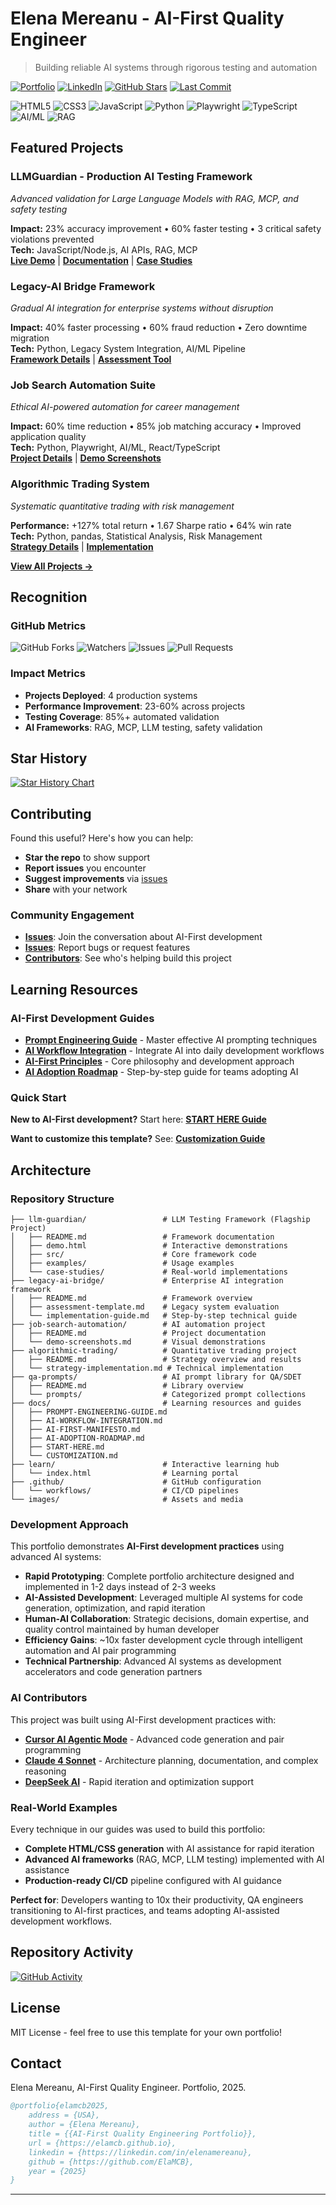# Elena Mereanu - AI-First Quality Engineer

> Building reliable AI systems through rigorous testing and automation

[![Portfolio](https://img.shields.io/badge/Portfolio-Live-green?style=for-the-badge&logo=github-pages)](https://elamcb.github.io)
[![LinkedIn](https://img.shields.io/badge/LinkedIn-Connect-blue?style=for-the-badge&logo=linkedin)](https://linkedin.com/in/elenamereanu)
[![GitHub Stars](https://img.shields.io/github/stars/ElaMCB/ElaMCB.github.io?style=for-the-badge&logo=github)](https://github.com/ElaMCB/ElaMCB.github.io/stargazers)
[![Last Commit](https://img.shields.io/github/last-commit/ElaMCB/ElaMCB.github.io?style=for-the-badge&logo=git)](https://github.com/ElaMCB/ElaMCB.github.io/commits/main)

![HTML5](https://img.shields.io/badge/HTML5-E34F26?style=flat-square&logo=html5&logoColor=white)
![CSS3](https://img.shields.io/badge/CSS3-1572B6?style=flat-square&logo=css3&logoColor=white)
![JavaScript](https://img.shields.io/badge/JavaScript-F7DF1E?style=flat-square&logo=javascript&logoColor=black)
![Python](https://img.shields.io/badge/Python-3776AB?style=flat-square&logo=python&logoColor=white)
![Playwright](https://img.shields.io/badge/Playwright-2EAD33?style=flat-square&logo=playwright&logoColor=white)
![TypeScript](https://img.shields.io/badge/TypeScript-007ACC?style=flat-square&logo=typescript&logoColor=white)
![AI/ML](https://img.shields.io/badge/AI/ML-FF6B6B?style=flat-square&logo=tensorflow&logoColor=white)
![RAG](https://img.shields.io/badge/RAG-4ECDC4?style=flat-square&logo=openai&logoColor=white)

## Featured Projects

### LLMGuardian - Production AI Testing Framework
*Advanced validation for Large Language Models with RAG, MCP, and safety testing*

**Impact:** 23% accuracy improvement • 60% faster testing • 3 critical safety violations prevented  
**Tech:** JavaScript/Node.js, AI APIs, RAG, MCP  
**[Live Demo](./llm-guardian/demo.html)** | **[Documentation](./llm-guardian/)** | **[Case Studies](./llm-guardian/case-studies/)**

### Legacy-AI Bridge Framework  
*Gradual AI integration for enterprise systems without disruption*

**Impact:** 40% faster processing • 60% fraud reduction • Zero downtime migration  
**Tech:** Python, Legacy System Integration, AI/ML Pipeline  
**[Framework Details](./legacy-ai-bridge/)** | **[Assessment Tool](./legacy-ai-bridge/assessment-template.md)**

### Job Search Automation Suite
*Ethical AI-powered automation for career management*

**Impact:** 60% time reduction • 85% job matching accuracy • Improved application quality  
**Tech:** Python, Playwright, AI/ML, React/TypeScript  
**[Project Details](./job-search-automation/)** | **[Demo Screenshots](./job-search-automation/demo-screenshots.md)**

### Algorithmic Trading System
*Systematic quantitative trading with risk management*

**Performance:** +127% total return • 1.67 Sharpe ratio • 64% win rate  
**Tech:** Python, pandas, Statistical Analysis, Risk Management  
**[Strategy Details](./algorithmic-trading/)** | **[Implementation](./algorithmic-trading/strategy-implementation.md)**

[**View All Projects →**](./PROJECTS.md)

## Recognition

### GitHub Metrics
![GitHub Forks](https://img.shields.io/github/forks/ElaMCB/ElaMCB.github.io?style=social)
![Watchers](https://img.shields.io/github/watchers/ElaMCB/ElaMCB.github.io?style=social)
![Issues](https://img.shields.io/github/issues/ElaMCB/ElaMCB.github.io)
![Pull Requests](https://img.shields.io/github/issues-pr/ElaMCB/ElaMCB.github.io)

### Impact Metrics
- **Projects Deployed**: 4 production systems
- **Performance Improvement**: 23-60% across projects  
- **Testing Coverage**: 85%+ automated validation
- **AI Frameworks**: RAG, MCP, LLM testing, safety validation

## Star History
[![Star History Chart](https://api.star-history.com/svg?repos=ElaMCB/ElaMCB.github.io&type=Date)](https://star-history.com/#ElaMCB/ElaMCB.github.io&Date)

## Contributing

Found this useful? Here's how you can help:
- **Star the repo** to show support
- **Report issues** you encounter  
- **Suggest improvements** via [issues](https://github.com/ElaMCB/ElaMCB.github.io/issues)
- **Share** with your network

### Community Engagement
- **[Issues](https://github.com/ElaMCB/ElaMCB.github.io/issues)**: Join the conversation about AI-First development
- **[Issues](https://github.com/ElaMCB/ElaMCB.github.io/issues)**: Report bugs or request features
- **[Contributors](https://github.com/ElaMCB/ElaMCB.github.io/graphs/contributors)**: See who's helping build this project

## Learning Resources

### AI-First Development Guides
- **[Prompt Engineering Guide](./docs/PROMPT-ENGINEERING-GUIDE.md)** - Master effective AI prompting techniques
- **[AI Workflow Integration](./docs/AI-WORKFLOW-INTEGRATION.md)** - Integrate AI into daily development workflows  
- **[AI-First Principles](./docs/AI-FIRST-PRINCIPLES.md)** - Core philosophy and development approach
- **[AI Adoption Roadmap](./docs/AI-ADOPTION-ROADMAP.md)** - Step-by-step guide for teams adopting AI

### Quick Start
**New to AI-First development?** Start here: **[START HERE Guide](./docs/START-HERE.md)**

**Want to customize this template?** See: **[Customization Guide](./docs/CUSTOMIZATION.md)**

## Architecture

### Repository Structure
```
├── llm-guardian/                 # LLM Testing Framework (Flagship Project)
│   ├── README.md                 # Framework documentation
│   ├── demo.html                 # Interactive demonstrations
│   ├── src/                      # Core framework code
│   ├── examples/                 # Usage examples
│   └── case-studies/             # Real-world implementations
├── legacy-ai-bridge/             # Enterprise AI integration framework
│   ├── README.md                 # Framework overview
│   ├── assessment-template.md    # Legacy system evaluation
│   └── implementation-guide.md   # Step-by-step technical guide
├── job-search-automation/        # AI automation project
│   ├── README.md                 # Project documentation
│   └── demo-screenshots.md       # Visual demonstrations
├── algorithmic-trading/          # Quantitative trading project
│   ├── README.md                 # Strategy overview and results
│   └── strategy-implementation.md # Technical implementation
├── qa-prompts/                   # AI prompt library for QA/SDET
│   ├── README.md                 # Library overview
│   └── prompts/                  # Categorized prompt collections
├── docs/                         # Learning resources and guides
│   ├── PROMPT-ENGINEERING-GUIDE.md
│   ├── AI-WORKFLOW-INTEGRATION.md
│   ├── AI-FIRST-MANIFESTO.md
│   ├── AI-ADOPTION-ROADMAP.md
│   ├── START-HERE.md
│   └── CUSTOMIZATION.md
├── learn/                        # Interactive learning hub
│   └── index.html                # Learning portal
├── .github/                      # GitHub configuration
│   └── workflows/                # CI/CD pipelines
└── images/                       # Assets and media
```

### Development Approach

This portfolio demonstrates **AI-First development practices** using advanced AI systems:

- **Rapid Prototyping**: Complete portfolio architecture designed and implemented in 1-2 days instead of 2-3 weeks
- **AI-Assisted Development**: Leveraged multiple AI systems for code generation, optimization, and rapid iteration
- **Human-AI Collaboration**: Strategic decisions, domain expertise, and quality control maintained by human developer
- **Efficiency Gains**: ~10x faster development cycle through intelligent automation and AI pair programming
- **Technical Partnership**: Advanced AI systems as development accelerators and code generation partners

### AI Contributors
This project was built using AI-First development practices with:
- **[Cursor AI Agentic Mode](https://cursor.sh)** - Advanced code generation and pair programming
- **[Claude 4 Sonnet](https://claude.ai)** - Architecture planning, documentation, and complex reasoning
- **[DeepSeek AI](https://deepseek.com)** - Rapid iteration and optimization support

### Real-World Examples
Every technique in our guides was used to build this portfolio:
- **Complete HTML/CSS generation** with AI assistance for rapid iteration
- **Advanced AI frameworks** (RAG, MCP, LLM testing) implemented with AI assistance
- **Production-ready CI/CD** pipeline configured with AI guidance

**Perfect for**: Developers wanting to 10x their productivity, QA engineers transitioning to AI-first practices, and teams adopting AI-assisted development workflows.

## Repository Activity
[![GitHub Activity](https://github-readme-activity-graph.vercel.app/graph?username=ElaMCB&repo=ElaMCB.github.io&theme=react-dark)](https://github.com/ElaMCB/ElaMCB.github.io/graphs/commit-activity)

## License

MIT License - feel free to use this template for your own portfolio!

## Contact

Elena Mereanu, AI-First Quality Engineer. Portfolio, 2025.

```bibtex
@portfolio{elamcb2025,
    address = {USA},
    author = {Elena Mereanu},
    title = {{AI-First Quality Engineering Portfolio}},
    url = {https://elamcb.github.io},
    linkedin = {https://linkedin.com/in/elenamereanu},
    github = {https://github.com/ElaMCB},
    year = {2025}
}
```

---